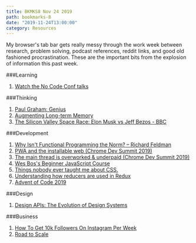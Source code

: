 ```yaml
---
title: BKMKS8 Nov 24 2019
path: bookmarks-8
date: "2019-11-24T13:00:00"
category: Resources
---
```

My browser's tab bar gets really messy through the work week between research, problem solving, podcast references, reddit links, and good old fashioned procrastination. These are the important bits from the explosion of information this past week.

###Learning
1. [Watch the No Code Conf talks](https://webflow.com/blog/watch-the-no-code-conf-talks)

###Thinking
1. [Paul Graham: Genius](http://paulgraham.com/genius.html)
1. [Augmenting Long-term Memory](http://augmentingcognition.com/ltm.html)
1. [The Silicon Valley Space Race: Elon Musk vs Jeff Bezos - BBC](youtube.com/watch?v=pyG54C48KLU)

###Development
1. [Why Isn't Functional Programming the Norm? – Richard Feldman](https://www.youtube.com/watch?v=QyJZzq0v7Z4)
1. [PWA and the installable web (Chrome Dev Summit 2019)](https://www.youtube.com/watch?v=Hp_dQvQyYEI)
1. [The main thread is overworked & underpaid (Chrome Dev Summit 2019)](https://www.youtube.com/watch?v=7Rrv9qFMWNM)
1. [Wes Bos's Beginner JavaScript Course](https://beginnerjavascript.com/)
1. [Things nobody ever taught me about CSS.](https://medium.com/@devdevcharlie/things-nobody-ever-taught-me-about-css-5d16be8d5d0e)
1. [Understanding how reducers are used in Redux](https://linguinecode.com/post/understanding-redux-reducers)
1. [Advent of Code 2019](https://adventofcode.com/)

###Design
1. [Design APIs: The Evolution of Design Systems](https://matthewstrom.com/writing/design-apis/)

###Business
1. [How To Get 10k Followers On Instagram Per Week](https://www.youtube.com/watch?v=89bF5Dzh_F4&feature=youtu.be)
1. [Road to Scale](https://roadtoscale.com/)

